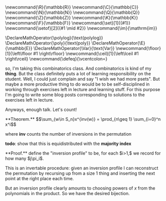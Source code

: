 \newcommand{\R}{\mathbb{R}}
\newcommand{\C}{\mathbb{C}}
\newcommand{\N}{\mathbb{N}}
\newcommand{\Q}{\mathbb{Q}}
\newcommand{\Z}{\mathbb{Z}}
\newcommand{\K}{\mathbb{K}}
\newcommand{\F}{\mathbb{F}}
\newcommand{\set}[1]{\{#1\}}
\newcommand{\setof}[2]{\{#1 \mid #2\}}
\newcommand{\im}{\mathrm{im}}

\DeclareMathOperator{\polylog}{\text{polylog}}
\DeclareMathOperator{\poly}{\text{poly}}
\DeclareMathOperator{\E}{\mathbb{E}}
\DeclareMathOperator{\Var}{\text{Var}}
\newcommand{\floor}[1]{\left\lfloor #1 \right\rfloor}
\newcommand{\ceil}[1]{\left\lceil #1 \right\rceil}
\newcommand{\defeq}{\vcentcolon=}



so, I'm taking this combinatorics class. 
And combinatorics is kind of my **thing**.
But the class definitely puts a lot of learning responsibility on
the student. Well, I could just complain and say "I wish we had
more psets". But maybe a more productive thing to do would be to
be self-disciplined in working through exercises left in lecture
and learning stuff. For this purpose I'm going to write some blog
posts corresponding to solutions to the exercises left in
lecture.

Anyways, enough talk. Let's count!

<div class="thm envbox">**Theorem.**
$$\sum_{w\in S_n}x^{inv(w)} = \prod_{n\geq 1} \sum_{i=0}^n x^i$$
</div>

where **inv** counts the number of inversions in the permutation

**todo**: show that this is equidistributed with the **majority
index**

<div class="pf envbox">**Proof.**
define the "inversion profile" to be, for each $i>1,$ we record
for how many  $j<i$  $i,j$ is an inversion, i.e. $\pi_j>\pi_i$.

This is an invertable procedure: given an inversion profile I
can reconstruct the permutation by recursing up from a size $1$
thing and inserting the next point at the right place each time.

But an inversion profile clearly amounts to choosing powers of $x$ from the polynomials in the product. 
So we have the desired bijection.
</div>

